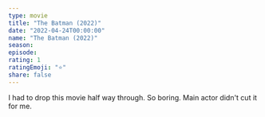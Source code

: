 ```yaml
---
type: movie
title: "The Batman (2022)"
date: "2022-04-24T00:00:00"
name: "The Batman (2022)"
season:
episode:
rating: 1
ratingEmoji: "⭐️"
share: false
---
```


I had to drop this movie half way through. So boring. Main actor didn't cut it for me.

